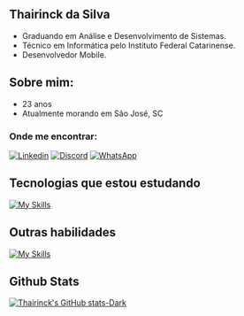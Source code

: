 ## Thairinck da Silva 
- Graduando em Análise e Desenvolvimento de Sistemas.
- Técnico em Informática pelo Instituto Federal Catarinense.
- Desenvolvedor Mobile.
## Sobre mim:
- 23 anos
- Atualmente morando em São José, SC

### Onde me encontrar:
[![Linkedin](https://img.shields.io/badge/LinkedIn-0077B5?style=for-the-badge&logo=linkedin&logoColor=white)](https://www.linkedin.com/in/thairinck-silva/)
[![Discord](https://img.shields.io/badge/Discord-7289DA?style=for-the-badge&logo=discord&logoColor=white)](https://discordapp.com/users/thairinck)
[![WhatsApp](https://img.shields.io/badge/WhatsApp-25D366?style=for-the-badge&logo=whatsapp&logoColor=white)](https://api.whatsapp.com/send?phone=554891393668&text=Ol%C3%A1%20Thairinck,%20vim%20pelo%20seu%20reposit%C3%B3rio%20do%20GitHub.%20)
## Tecnologias que estou estudando
[![My Skills](https://skillicons.dev/icons?i=java,kotlin,nodejs,javascript,html,css,mysql&theme=dark)](https://skillicons.dev)

## Outras habilidades
[![My Skills](https://skillicons.dev/icons?i=wordpress,figma,ps&theme=dark)](https://skillicons.dev)

## Github Stats
[![Thairinck's GitHub stats-Dark](https://github-readme-stats.vercel.app/api?username=thairincksilva&show_icons=true&theme=dark#gh-dark-mode-only)](https://github.com/anuraghazra/github-readme-stats#gh-dark-mode-only)

